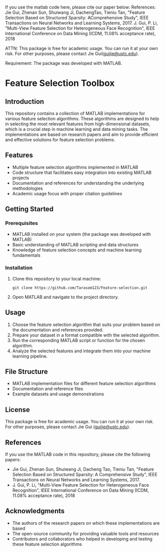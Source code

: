 If you use the matlab code here, please cite our paper below:
References: Jie Gui, Zhenan Sun, Shuiwang Ji, DachengTao, Tieniu Tan, "Feature Selection Based on Structured Sparsity: AComprehensive Study", IEEE Transactions on Neural Networks and Learning Systems, 2017.
J. Gui, P. Li, "Multi-View Feature Selection for Heterogeneous Face Recognition", IEEE International Conference on Data Mining (ICDM, 11.08% acceptance rate), 2018

ATTN: This package is free for academic usage. You can run it at your own risk. For other purposes, please contact Jie Gui(guijie@ustc.edu).

Requirement: The package was developed with MATLAB.


# Feature Selection Toolbox

## Introduction

This repository contains a collection of MATLAB implementations for various feature selection algorithms. These algorithms are designed to help in selecting the most relevant features from high-dimensional datasets, which is a crucial step in machine learning and data mining tasks. The implementations are based on research papers and aim to provide efficient and effective solutions for feature selection problems.

## Features

- Multiple feature selection algorithms implemented in MATLAB
- Code structure that facilitates easy integration into existing MATLAB projects
- Documentation and references for understanding the underlying methodologies
- Academic usage focus with proper citation guidelines

## Getting Started

### Prerequisites

- MATLAB installed on your system (the package was developed with MATLAB)
- Basic understanding of MATLAB scripting and data structures
- Knowledge of feature selection concepts and machine learning fundamentals

### Installation

1. Clone this repository to your local machine:
   ```
   git clone https://github.com/Tarasom123/Feature-selection.git
   ```
2. Open MATLAB and navigate to the project directory.

## Usage

1. Choose the feature selection algorithm that suits your problem based on the documentation and references provided.
2. Prepare your dataset in a format compatible with the selected algorithm.
3. Run the corresponding MATLAB script or function for the chosen algorithm.
4. Analyze the selected features and integrate them into your machine learning pipeline.

## File Structure

- MATLAB implementation files for different feature selection algorithms
- Documentation and reference files
- Example datasets and usage demonstrations

## License

This package is free for academic usage. You can run it at your own risk. For other purposes, please contact Jie Gui (guijie@ustc.edu).

## References

If you use the MATLAB code in this repository, please cite the following papers:

- Jie Gui, Zhenan Sun, Shuiwang Ji, Dacheng Tao, Tieniu Tan, "Feature Selection Based on Structured Sparsity: A Comprehensive Study", IEEE Transactions on Neural Networks and Learning Systems, 2017.
- J. Gui, P. Li, "Multi-View Feature Selection for Heterogeneous Face Recognition", IEEE International Conference on Data Mining (ICDM, 11.08% acceptance rate), 2018

## Acknowledgments

- The authors of the research papers on which these implementations are based
- The open-source community for providing valuable tools and resources
- Contributors and collaborators who helped in developing and testing these feature selection algorithms
